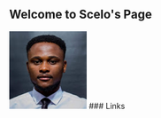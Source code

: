 ## Welcome to Scelo's Page
<img src="abc.jpg" alt="This is my face">
### Links
<div class="card">
  <div style="margin: 24px 0;">  
    <a href="https://www.linkedin.com/in/scelo-nkabinde/"><i class="fa fa-linkedin"></i></a> 
  </div>
</div>
